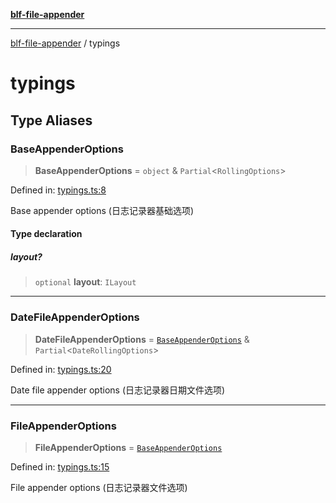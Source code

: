 [**blf-file-appender**](index.md)

***

[blf-file-appender](index.md) / typings

# typings

## Type Aliases

### BaseAppenderOptions

> **BaseAppenderOptions** = `object` & `Partial`\<`RollingOptions`\>

Defined in: [typings.ts:8](https://github.com/fengxinming/log-base/blob/c30fa7fc98ee6693b6730b597d133b63d7a6f155/packages/file-appender/src/typings.ts#L8)

Base appender options (日志记录器基础选项)

#### Type declaration

##### layout?

> `optional` **layout**: `ILayout`

***

### DateFileAppenderOptions

> **DateFileAppenderOptions** = [`BaseAppenderOptions`](#baseappenderoptions) & `Partial`\<`DateRollingOptions`\>

Defined in: [typings.ts:20](https://github.com/fengxinming/log-base/blob/c30fa7fc98ee6693b6730b597d133b63d7a6f155/packages/file-appender/src/typings.ts#L20)

Date file appender options (日志记录器日期文件选项)

***

### FileAppenderOptions

> **FileAppenderOptions** = [`BaseAppenderOptions`](#baseappenderoptions)

Defined in: [typings.ts:15](https://github.com/fengxinming/log-base/blob/c30fa7fc98ee6693b6730b597d133b63d7a6f155/packages/file-appender/src/typings.ts#L15)

File appender options (日志记录器文件选项)
